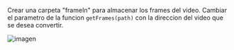 Crear una carpeta "frameIn" para almacenar los frames del video. Cambiar el parametro de la funcion `getFrames(path)` con la direccion del video que se desea convertir.

![imagen](https://user-images.githubusercontent.com/25410859/207603447-a53b51ee-ccd9-4c5c-8ba7-6c3c0310a608.png)
